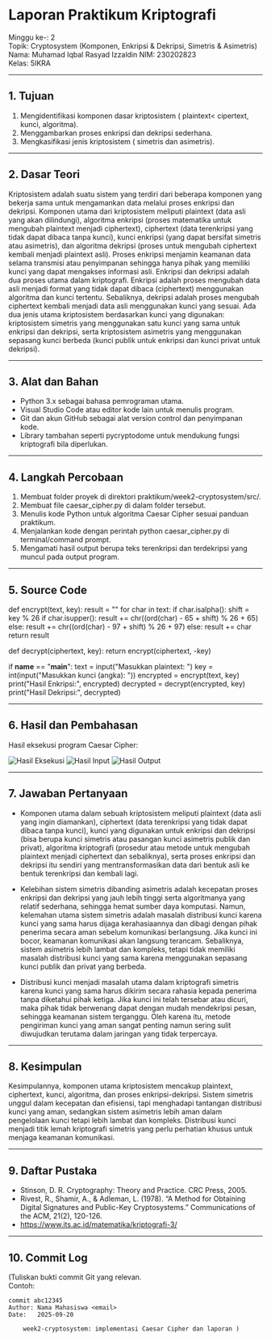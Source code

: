 # Laporan Praktikum Kriptografi
Minggu ke-: 2  
Topik: Cryptosystem (Komponen, Enkripsi & Dekripsi, Simetris & Asimetris)
Nama: Muhamad Iqbal Rasyad Izzaldin 
NIM: 230202823  
Kelas: 5IKRA 

---
 
## 1. Tujuan
1. Mengidentifikasi komponen dasar kriptosistem ( plaintext< cipertext, kunci, algoritma).
2. Menggambarkan proses enkripsi dan dekripsi sederhana.
3. Mengkasifikasi jenis kriptosistem ( simetris dan asimetris).

---

## 2. Dasar Teori
Kriptosistem adalah suatu sistem yang terdiri dari beberapa komponen yang bekerja sama untuk mengamankan data melalui proses enkripsi dan dekripsi. Komponen utama dari kriptosistem meliputi plaintext (data asli yang akan dilindungi), algoritma enkripsi (proses matematika untuk mengubah plaintext menjadi ciphertext), ciphertext (data terenkripsi yang tidak dapat dibaca tanpa kunci), kunci enkripsi (yang dapat bersifat simetris atau asimetris), dan algoritma dekripsi (proses untuk mengubah ciphertext kembali menjadi plaintext asli). Proses enkripsi menjamin keamanan data selama transmisi atau penyimpanan sehingga hanya pihak yang memiliki kunci yang dapat mengakses informasi asli.
Enkripsi dan dekripsi adalah dua proses utama dalam kriptografi. Enkripsi adalah proses mengubah data asli menjadi format yang tidak dapat dibaca (ciphertext) menggunakan algoritma dan kunci tertentu. Sebaliknya, dekripsi adalah proses mengubah ciphertext kembali menjadi data asli menggunakan kunci yang sesuai. Ada dua jenis utama kriptosistem berdasarkan kunci yang digunakan: kriptosistem simetris yang menggunakan satu kunci yang sama untuk enkripsi dan dekripsi, serta kriptosistem asimetris yang menggunakan sepasang kunci berbeda (kunci publik untuk enkripsi dan kunci privat untuk dekripsi).

---

## 3. Alat dan Bahan
- Python 3.x sebagai bahasa pemrograman utama.
- Visual Studio Code atau editor kode lain untuk menulis program.
- Git dan akun GitHub sebagai alat version control dan penyimpanan kode.
- Library tambahan seperti pycryptodome﻿ untuk mendukung fungsi kriptografi bila diperlukan.

---

## 4. Langkah Percobaan
1. Membuat folder proyek di direktori praktikum/week2-cryptosystem/src/.
2. Membuat file caesar_cipher.py di dalam folder tersebut.
3. Menulis kode Python untuk algoritma Caesar Cipher sesuai panduan praktikum.
4. Menjalankan kode dengan perintah python caesar_cipher.py di terminal/command prompt.
5. Mengamati hasil output berupa teks terenkripsi dan terdekripsi yang muncul pada output program.

---

## 5. Source Code
def encrypt(text, key):
    result = ""
    for char in text:
        if char.isalpha():
            shift = key % 26
            if char.isupper():
                result += chr((ord(char) - 65 + shift) % 26 + 65)
            else:
                result += chr((ord(char) - 97 + shift) % 26 + 97)
        else:
            result += char
    return result

def decrypt(ciphertext, key):
    return encrypt(ciphertext, -key)

if __name__ == "__main__":
    text = input("Masukkan plaintext: ")
    key = int(input("Masukkan kunci (angka): "))
    encrypted = encrypt(text, key)
    print("Hasil Enkripsi:", encrypted)
    decrypted = decrypt(encrypted, key)
    print("Hasil Dekripsi:", decrypted)

---

## 6. Hasil dan Pembahasan

Hasil eksekusi program Caesar Cipher:

![Hasil Eksekusi](screenshots/output.png)
![Hasil Input](screenshots/input.png)
![Hasil Output](screenshots/output.png)

---

## 7. Jawaban Pertanyaan
- Komponen utama dalam sebuah kriptosistem meliputi plaintext (data asli yang ingin diamankan), ciphertext (data terenkripsi yang tidak dapat dibaca tanpa kunci), kunci yang digunakan untuk enkripsi dan dekripsi (bisa berupa kunci simetris atau pasangan kunci asimetris publik dan privat), algoritma kriptografi (prosedur atau metode untuk mengubah plaintext menjadi ciphertext dan sebaliknya), serta proses enkripsi dan dekripsi itu sendiri yang mentransformasikan data dari bentuk asli ke bentuk terenkripsi dan kembali lagi.
  
- Kelebihan sistem simetris dibanding asimetris adalah kecepatan proses enkripsi dan dekripsi yang jauh lebih tinggi serta algoritmanya yang relatif sederhana, sehingga hemat sumber daya komputasi. Namun, kelemahan utama sistem simetris adalah masalah distribusi kunci karena kunci yang sama harus dijaga kerahasiaannya dan dibagi dengan pihak penerima secara aman sebelum komunikasi berlangsung. Jika kunci ini bocor, keamanan komunikasi akan langsung terancam. Sebaliknya, sistem asimetris lebih lambat dan kompleks, tetapi tidak memiliki masalah distribusi kunci yang sama karena menggunakan sepasang kunci publik dan privat yang berbeda.
  
- Distribusi kunci menjadi masalah utama dalam kriptografi simetris karena kunci yang sama harus dikirim secara rahasia kepada penerima tanpa diketahui pihak ketiga. Jika kunci ini telah tersebar atau dicuri, maka pihak tidak berwenang dapat dengan mudah mendekripsi pesan, sehingga keamanan sistem terganggu. Oleh karena itu, metode pengiriman kunci yang aman sangat penting namun sering sulit diwujudkan terutama dalam jaringan yang tidak terpercaya.
---

## 8. Kesimpulan
Kesimpulannya, komponen utama kriptosistem mencakup plaintext, ciphertext, kunci, algoritma, dan proses enkripsi-dekripsi. Sistem simetris unggul dalam kecepatan dan efisiensi, tapi menghadapi tantangan distribusi kunci yang aman, sedangkan sistem asimetris lebih aman dalam pengelolaan kunci tetapi lebih lambat dan kompleks. Distribusi kunci menjadi titik lemah kriptografi simetris yang perlu perhatian khusus untuk menjaga keamanan komunikasi.

---

## 9. Daftar Pustaka
- Stinson, D. R. Cryptography: Theory and Practice. CRC Press, 2005.
- Rivest, R., Shamir, A., & Adleman, L. (1978). “A Method for Obtaining Digital Signatures and Public-Key Cryptosystems.” Communications of the ACM, 21(2), 120-126.
- https://www.its.ac.id/matematika/kriptografi-3/
---

## 10. Commit Log
(Tuliskan bukti commit Git yang relevan.  
Contoh:
```
commit abc12345
Author: Nama Mahasiswa <email>
Date:   2025-09-20

    week2-cryptosystem: implementasi Caesar Cipher dan laporan )
```
